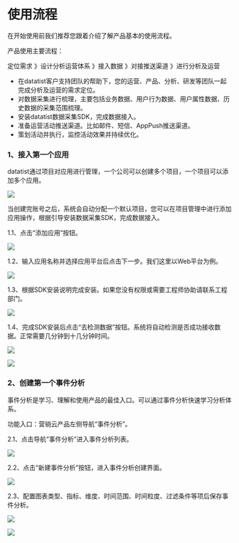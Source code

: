 # 使用流程

在开始使用前我们推荐您跟着介绍了解产品基本的使用流程。

产品使用主要流程：

定位需求  》设计分析运营体系  》接入数据  》对接推送渠道  》进行分析及运营

* 在datatist客户支持团队的帮助下，您的运营、产品、分析、研发等团队一起完成分析及运营的需求定位。
* 对数据采集进行梳理，主要包括业务数据、用户行为数据、用户属性数据、历史数据的采集范围梳理。
* 安装datatist数据采集SDK，完成数据接入。
* 准备运营活动推送渠道。比如邮件、短信、AppPush推送渠道。
* 策划活动并执行，监控活动效果并持续优化。

### 1、接入第一个应用

datatist通过项目对应用进行管理，一个公司可以创建多个项目，一个项目可以添加多个应用。

![](/assets/公司项目应用框架.png)

当创建完账号之后，系统会自动分配一个默认项目，您可以在项目管理中进行添加应用操作，根据引导安装数据采集SDK，完成数据接入。

1.1、点击“添加应用”按钮。

![](/assets/SDK未接入状态@2x.png)

1.2、输入应用名称并选择应用平台后点击下一步。我们这里以Web平台为例。

![](/assets/添加应用1.png)

1.3、根据SDK安装说明完成安装。如果您没有权限或需要工程师协助请联系工程部门。

![](/assets/添加应用2.png)

1.4、完成SDK安装后点击“去检测数据”按钮。系统将自动检测是否成功接收数据。正常需要几分钟到十几分钟时间。

![](/assets/应用管理_检测数据2.png)

![](/assets/应用管理_检测数据3.png)

### 2、创建第一个事件分析

事件分析是学习、理解和使用产品的最佳入口。可以通过事件分析快速学习分析体系。

功能入口：营销云产品左侧导航“事件分析”。

2.1、点击导航“事件分析”进入事件分析列表。

![](/assets/事件分析_列表@2x.png)

2.2、点击“新建事件分析”按钮，进入事件分析创建界面。

![](/assets/新建_默认状态.png)

2.3、配置图表类型、指标、维度、时间范围、时间粒度、过滤条件等项后保存事件分析。

![](/assets/新建_完成配置.png)

![](/assets/事件分析_成功保存@2x.png)

